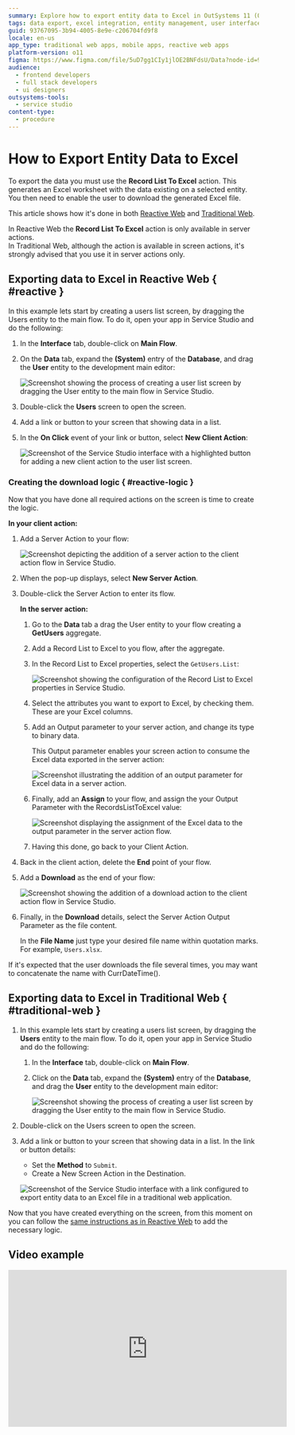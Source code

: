 ```yaml
---
summary: Explore how to export entity data to Excel in OutSystems 11 (O11) using the Record List To Excel action for both Reactive and Traditional Web applications.
tags: data export, excel integration, entity management, user interface, web application development
guid: 93767095-3b94-4005-8e9e-c206704fd9f8
locale: en-us
app_type: traditional web apps, mobile apps, reactive web apps
platform-version: o11
figma: https://www.figma.com/file/5uD7gg1CIy1jlOE2BNFdsU/Data?node-id=942:249
audience:
  - frontend developers
  - full stack developers
  - ui designers
outsystems-tools:
  - service studio
content-type:
  - procedure
---
```


# How to Export Entity Data to Excel


To export the data you must use the **Record List To Excel** action. This generates an Excel worksheet with the data existing on a selected entity. You then need to enable the user to download the generated Excel file.

This article shows how it's done in both [Reactive Web](#reactive) and [Traditional Web](#traditional-web).

<div class="info" markdown="1">

In Reactive Web the **Record List To Excel** action is only available in server actions.  
In Traditional Web, although the action is available in screen actions, it's strongly advised that you use it in server actions only.

</div>

## Exporting data to Excel in Reactive Web { #reactive }

In this example lets start by creating a users list screen, by dragging the Users entity to the main flow. To do it, open your app in Service Studio and do the following:

1. In the **Interface** tab, double-click on **Main Flow**.

1. On the **Data** tab, expand the **(System)** entry of the **Database**, and drag the **User** entity to the development main editor:

    ![Screenshot showing the process of creating a user list screen by dragging the User entity to the main flow in Service Studio.](images/create_screen_ss.png "Creating a User List Screen") 

1. Double-click the **Users** screen to open the screen.

1. Add a link or button to your screen that showing data in a list.

1. In the **On Click** event of your link or button, select **New Client Action**:

    ![Screenshot of the Service Studio interface with a highlighted button for adding a new client action to the user list screen.](images/create_screen_action_ss.png "Adding a Button to the User List Screen")

### Creating the download logic { #reactive-logic }

Now that you have done all required actions on the screen is time to create the logic.

**In your client action:**

1. Add a Server Action to your flow:

    ![Screenshot depicting the addition of a server action to the client action flow in Service Studio.](images/client_action_excel_ss.png "Adding a Server Action to the Client Action Flow")

1. When the pop-up displays, select **New Server Action**.

1. Double-click the Server Action to enter its flow.

    **In the server action:**

    1. Go to the **Data** tab a drag the User entity to your flow creating a **GetUsers** aggregate.

    1. Add a Record List to Excel to you flow, after the aggregate.

    1. In the Record List to Excel properties, select the `GetUsers.List`:

        ![Screenshot showing the configuration of the Record List to Excel properties in Service Studio.](images/record_list_excel_details_ss.png "Configuring Record List to Excel Properties")

    1. Select the attributes you want to export to Excel, by checking them. These are your Excel columns.

    1. Add an Output parameter to your server action, and change its type to binary data.

        This Output parameter enables your screen action to consume the Excel data exported in the server action:

        ![Screenshot illustrating the addition of an output parameter for Excel data in a server action.](images/output_parameter_details_ss.png "Adding an Output Parameter for Excel Data")

    1. Finally, add an **Assign** to your flow, and assign the your Output Parameter with the RecordsListToExcel value:

        ![Screenshot displaying the assignment of the Excel data to the output parameter in the server action flow.](images/assign_excel_list_ss.png "Assigning the Excel Data to the Output Parameter")

    1. Having this done, go back to your Client Action.

1. Back in the client action, delete the **End** point of your flow.

1. Add a **Download** as the end of your flow:

    ![Screenshot showing the addition of a download action to the client action flow in Service Studio.](images/download_action_excel_ss.png "Adding a Download Action to the Client Action Flow")

1. Finally, in the **Download** details, select the Server Action Output Parameter as the file content.

    In the **File Name** just type your desired file name within quotation marks. For example, `Users.xlsx`.

<div class="info" markdown="1">  

If it's expected that the user downloads the file several times, you may want to concatenate the name with CurrDateTime().

</div>

## Exporting data to Excel in Traditional Web { #traditional-web }

1. In this example lets start by creating a users list screen, by dragging the **Users** entity to the main flow. To do it, open your app in Service Studio and do the following:

    1. In the **Interface** tab, double-click on **Main Flow**.

    1. Click on the **Data** tab, expand the **(System)** entry of the **Database**, and drag the **User** entity to the development main editor:

        ![Screenshot showing the process of creating a user list screen by dragging the User entity to the main flow in Service Studio.](images/create_screen_ss.png "Creating a User List Screen")

1. Double-click on the Users screen to open the screen.

1. Add a link or button to your screen that showing data in a list. In the link or button details:

    * Set the **Method** to `Submit`.
    * Create a New Screen Action in the Destination.

    ![Screenshot of the Service Studio interface with a link configured to export entity data to an Excel file in a traditional web application.](images/export_entity_data_to_excel1.png "Setting Up Export to Excel in Traditional Web")

Now that you have created everything on the screen, from this moment on you can follow the [same instructions as in Reactive Web](#reactive-logic) to add the necessary logic.

## Video example

<iframe width="560" height="315" src="https://www.youtube.com/embed/tFrD54mhgiM" frameborder="0" allow="accelerometer; autoplay; encrypted-media; gyroscope; picture-in-picture" allowfullscreen="allowfullscreen"></iframe>
